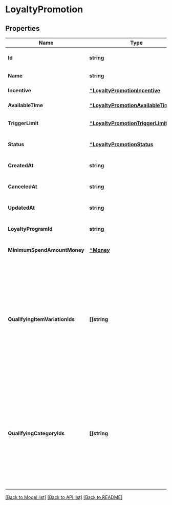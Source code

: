 # LoyaltyPromotion

## Properties
Name | Type | Description | Notes
------------ | ------------- | ------------- | -------------
**Id** | **string** | The Square-assigned ID of the promotion. | [optional] [default to null]
**Name** | **string** | The name of the promotion. | [default to null]
**Incentive** | [***LoyaltyPromotionIncentive**](LoyaltyPromotionIncentive.md) |  | [default to null]
**AvailableTime** | [***LoyaltyPromotionAvailableTimeData**](LoyaltyPromotionAvailableTimeData.md) |  | [default to null]
**TriggerLimit** | [***LoyaltyPromotionTriggerLimit**](LoyaltyPromotionTriggerLimit.md) |  | [optional] [default to null]
**Status** | [***LoyaltyPromotionStatus**](LoyaltyPromotionStatus.md) |  | [optional] [default to null]
**CreatedAt** | **string** | The timestamp of when the promotion was created, in RFC 3339 format. | [optional] [default to null]
**CanceledAt** | **string** | The timestamp of when the promotion was canceled, in RFC 3339 format. | [optional] [default to null]
**UpdatedAt** | **string** | The timestamp when the promotion was last updated, in RFC 3339 format. | [optional] [default to null]
**LoyaltyProgramId** | **string** | The ID of the [loyalty program](entity:LoyaltyProgram) associated with the promotion. | [optional] [default to null]
**MinimumSpendAmountMoney** | [***Money**](Money.md) |  | [optional] [default to null]
**QualifyingItemVariationIds** | **[]string** | The IDs of any qualifying &#x60;ITEM_VARIATION&#x60; [catalog objects](entity:CatalogObject). If specified, the purchase must include at least one of these items to qualify for the promotion.  This option is valid only if the base loyalty program uses a &#x60;VISIT&#x60; or &#x60;SPEND&#x60; accrual rule. With &#x60;SPEND&#x60; accrual rules, make sure that qualifying promotional items are not excluded.  You can specify &#x60;qualifying_item_variation_ids&#x60; or &#x60;qualifying_category_ids&#x60; for a given promotion, but not both. | [optional] [default to null]
**QualifyingCategoryIds** | **[]string** | The IDs of any qualifying &#x60;CATEGORY&#x60; [catalog objects](entity:CatalogObject). If specified, the purchase must include at least one item from one of these categories to qualify for the promotion.  This option is valid only if the base loyalty program uses a &#x60;VISIT&#x60; or &#x60;SPEND&#x60; accrual rule. With &#x60;SPEND&#x60; accrual rules, make sure that qualifying promotional items are not excluded.  You can specify &#x60;qualifying_category_ids&#x60; or &#x60;qualifying_item_variation_ids&#x60; for a promotion, but not both. | [optional] [default to null]

[[Back to Model list]](../README.md#documentation-for-models) [[Back to API list]](../README.md#documentation-for-api-endpoints) [[Back to README]](../README.md)

